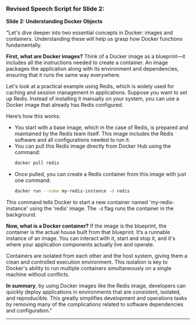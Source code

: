 ﻿### Revised Speech Script for Slide 2:

**Slide 2: Understanding Docker Objects**

"Let's dive deeper into two essential concepts in Docker: images and containers. Understanding these will help us grasp how Docker functions fundamentally.

**First, what are Docker images?** Think of a Docker image as a blueprint—it includes all the instructions needed to create a container. An image packages the application along with its environment and dependencies, ensuring that it runs the same way everywhere.

Let's look at a practical example using Redis, which is widely used for caching and session management in applications. Suppose you want to set up Redis. Instead of installing it manually on your system, you can use a Docker image that already has Redis configured.

Here’s how this works:
- You start with a base image, which in the case of Redis, is prepared and maintained by the Redis team itself. This image includes the Redis software and all configurations needed to run it.
- You can pull this Redis image directly from Docker Hub using the command:
  ```bash
  docker pull redis
  ```
- Once pulled, you can create a Redis container from this image with just one command:
  ```bash
  docker run --name my-redis-instance -d redis
  ```
This command tells Docker to start a new container named 'my-redis-instance' using the 'redis' image. The `-d` flag runs the container in the background.

**Now, what is a Docker container?** If the image is the blueprint, the container is the actual house built from that blueprint. It’s a runnable instance of an image. You can interact with it, start and stop it, and it's where your application components actually live and operate.

Containers are isolated from each other and the host system, giving them a clean and controlled execution environment. This isolation is key to Docker's ability to run multiple containers simultaneously on a single machine without conflicts.

**In summary**, by using Docker images like the Redis image, developers can quickly deploy applications in environments that are consistent, isolated, and reproducible. This greatly simplifies development and operations tasks by removing many of the complications related to software dependencies and configuration."

---